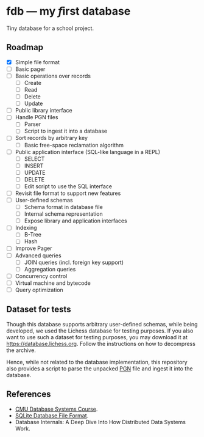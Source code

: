 <!-- cspell:ignore irst -->

# fdb — my <em>f</em>irst database

Tiny database for a school project.

## Roadmap

- [x] Simple file format
- [ ] Basic pager
- [ ] Basic operations over records
  - [ ] Create
  - [ ] Read
  - [ ] Delete
  - [ ] Update
- [ ] Public library interface
- [ ] Handle PGN files
  - [ ] Parser
  - [ ] Script to ingest it into a database
- [ ] Sort records by arbitrary key
  - [ ] Basic free-space reclamation algorithm
- [ ] Public application interface (SQL-like language in a REPL)
  - [ ] SELECT
  - [ ] INSERT
  - [ ] UPDATE
  - [ ] DELETE
  - [ ] Edit script to use the SQL interface
- [ ] Revisit file format to support new features
- [ ] User-defined schemas
  - [ ] Schema format in database file
  - [ ] Internal schema representation
  - [ ] Expose library and application interfaces
- [ ] Indexing
  - [ ] B-Tree
  - [ ] Hash
- [ ] Improve Pager
- [ ] Advanced queries
  - [ ] JOIN queries (incl. foreign key support)
  - [ ] Aggregation queries
- [ ] Concurrency control
- [ ] Virtual machine and bytecode
- [ ] Query optimization

## Dataset for tests

Though this database supports arbitrary user-defined schemas, while being
developed, we used the Lichess database for testing purposes. If you also want
to use such a dataset for testing purposes, you may download it at
https://database.lichess.org. Follow the instructions on how to decompress the
archive.

Hence, while not related to the database implementation, this repository also
provides a script to parse the unpacked [PGN] file and ingest it into the
database.

[pgn]: https://en.wikipedia.org/wiki/Portable_Game_Notation

## References

- [CMU Database Systems Course](https://15445.courses.cs.cmu.edu/fall2022/schedule.html).
- [SQLite Database File Format](https://www.sqlite.org/fileformat.html).
- Database Internals: A Deep Dive Into How Distributed Data Systems Work.
